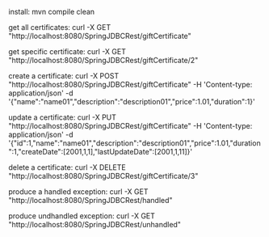 install:
mvn compile clean

get all certificates:
curl -X GET "http://localhost:8080/SpringJDBCRest/giftCertificate"

get specific certificate:
curl -X GET "http://localhost:8080/SpringJDBCRest/giftCertificate/2"

create a certificate:
curl -X POST "http://localhost:8080/SpringJDBCRest/giftCertificate" -H 'Content-type: application/json' -d '{"name":"name01","description":"description01","price":1.01,"duration":1}'

update a certificate:
curl -X PUT "http://localhost:8080/SpringJDBCRest/giftCertificate" -H 'Content-type: application/json' -d '{"id":1,"name":"name01","description":"description01","price":1.01,"duration":1,"createDate":[2001,1,1],"lastUpdateDate":[2001,1,11]}'

delete a certificate:
curl -X DELETE "http://localhost:8080/SpringJDBCRest/giftCertificate/3"


produce a handled exception:
curl -X GET "http://localhost:8080/SpringJDBCRest/handled"

produce undhandled exception:
curl -X GET "http://localhost:8080/SpringJDBCRest/unhandled"
